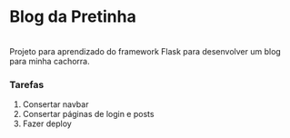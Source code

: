 <h1>Blog da Pretinha</h1>
<p></br>Projeto para aprendizado do framework Flask para desenvolver um blog para minha cachorra.</p>

<h3>Tarefas</h3>
<ol>
    <li>Consertar navbar</li>
    <li>Consertar páginas de login e posts</li>
    <li>Fazer deploy</li>
</ol>
